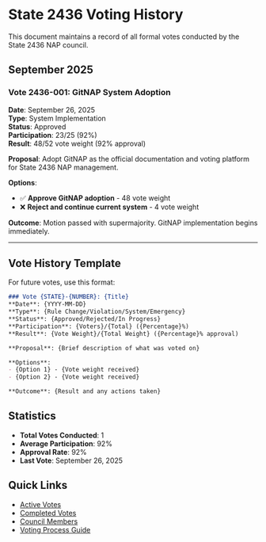 # State 2436 Voting History

This document maintains a record of all formal votes conducted by the State 2436 NAP council.

## September 2025

### Vote 2436-001: GitNAP System Adoption
**Date**: September 26, 2025  
**Type**: System Implementation  
**Status**: Approved  
**Participation**: 23/25 (92%)  
**Result**: 48/52 vote weight (92% approval)

**Proposal**: Adopt GitNAP as the official documentation and voting platform for State 2436 NAP management.

**Options**:
- ✅ **Approve GitNAP adoption** - 48 vote weight
- ❌ **Reject and continue current system** - 4 vote weight

**Outcome**: Motion passed with supermajority. GitNAP implementation begins immediately.

---

## Vote History Template

For future votes, use this format:

```markdown
### Vote {STATE}-{NUMBER}: {Title}
**Date**: {YYYY-MM-DD}  
**Type**: {Rule Change/Violation/System/Emergency}  
**Status**: {Approved/Rejected/In Progress}  
**Participation**: {Voters}/{Total} ({Percentage}%)  
**Result**: {Vote Weight}/{Total Weight} ({Percentage}% approval)

**Proposal**: {Brief description of what was voted on}

**Options**:
- {Option 1} - {Vote weight received}
- {Option 2} - {Vote weight received}

**Outcome**: {Result and any actions taken}
```

## Statistics

- **Total Votes Conducted**: 1
- **Average Participation**: 92%
- **Approval Rate**: 92%
- **Last Vote**: September 26, 2025

## Quick Links

- [Active Votes](../voting/active/)
- [Completed Votes](../voting/completed/)
- [Council Members](members.json)
- [Voting Process Guide](../../../docs/voting-process.md)